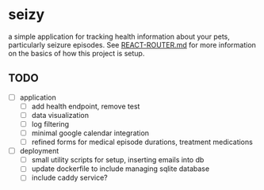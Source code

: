 # seizy

a simple application for tracking health information about your pets, particularly seizure episodes. See [REACT-ROUTER.md](REACT-ROUTER.md) for more information on the basics of how this project is setup.

## TODO
- [ ] application
  - [ ] add health endpoint, remove test
  - [ ] data visualization
  - [ ] log filtering
  - [ ] minimal google calendar integration
  - [ ] refined forms for medical episode durations, treatment medications
- [ ] deployment
  - [ ] small utility scripts for setup, inserting emails into db
  - [ ] update dockerfile to include managing sqlite database
  - [ ] include caddy service?
